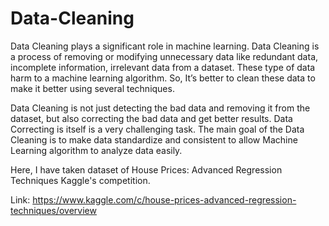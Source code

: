 # Data-Cleaning

Data Cleaning plays a significant role in machine learning. Data Cleaning is a process of removing or modifying unnecessary data like redundant data, incomplete information, irrelevant data from a dataset. These type of data harm to a machine learning algorithm. So, It’s better to clean these data to make it better using several techniques. 

Data Cleaning is not just detecting the bad data and removing it from the dataset, but also correcting the bad data and get better results. Data Correcting is itself is a very challenging task. The main goal of the Data Cleaning is to make data standardize and consistent to allow Machine Learning algorithm to analyze data easily.

Here, I have taken dataset of House Prices: Advanced Regression Techniques Kaggle's competition.

Link: https://www.kaggle.com/c/house-prices-advanced-regression-techniques/overview
